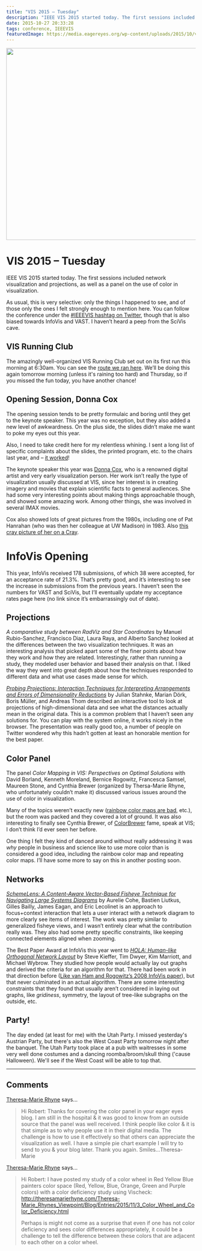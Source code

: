 ```yaml
---
title: "VIS 2015 – Tuesday"
description: "IEEE VIS 2015 started today. The first sessions included network visualization and projections, as well as a panel on the use of color in visualization."
date: 2015-10-27 20:33:28
tags: conference, IEEEVIS
featuredImage: https://media.eagereyes.org/wp-content/uploads/2015/10/vis15-tue-teaser.png
---
```


<p align="center"><img src="https://media.eagereyes.org/wp-content/uploads/2015/10/vis15-tue-teaser.png" alt="" width="825" height="510" /></p>

# VIS 2015 – Tuesday

IEEE VIS 2015 started today. The first sessions included network visualization and projections, as well as a panel on the use of color in visualization.

As usual, this is very selective: only the things I happened to see, and of those only the ones I felt strongly enough to mention here. You can follow the conference under the <span class="externalcitation"><a href="https://twitter.com/hashtag/ieeevis">#IEEEVIS hashtag on Twitter</a></span>, though that is also biased towards InfoVis and VAST. I haven’t heard a peep from the SciVis cave.

## VIS Running Club

The amazingly well-organized VIS Running Club set out on its first run this morning at 6:30am. You can see the <a href="https://www.strava.com/activities/421307356">route we ran here</a>. We’ll be doing this again tomorrow morning (unless it's raining too hard) and Thursday, so if you missed the fun today, you have another chance!

## Opening Session, Donna Cox

The opening session tends to be pretty formulaic and boring until they get to the keynote speaker. This year was no exception, but they also added a new level of awkwardness. On the plus side, the slides didn’t make me want to poke my eyes out this year.

Also, I need to take credit here for my relentless whining. I sent a long list of specific complaints about the slides, the printed program, etc. to the chairs last year, and – [it worked](https://twitter.com/tamaramunzner/status/656382598860505089)!

The keynote speaker this year was <a href="http://www.ncsa.illinois.edu/People/cox/">Donna Cox</a>, who is a renowned digital artist and very early visualization person. Her work isn’t really the type of visualization usually discussed at VIS, since her interest is in creating imagery and movies that explain scientific facts to general audiences. She had some very interesting points about making things approachable though, and showed some amazing work. Among other things, she was involved in several IMAX movies.

Cox also showed lots of great pictures from the 1980s, including one of Pat Hanrahan (who was then her colleague at UW Madison) in 1983. Also [this cray picture of her on a Cray](https://twitter.com/misslake/status/659002098269442048).

<h1>InfoVis Opening</h1>

This year, InfoVis received 178 submissions, of which 38 were accepted, for an acceptance rate of 21.3%. That’s pretty good, and it’s interesting to see the increase in submissions from the previous years. I haven’t seen the numbers for VAST and SciVis, but I’ll eventually update my acceptance rates page here (no link since it’s embarrassingly out of date).

## Projections

<em>A comparative study between RadViz and Star Coordinates</em> by Manuel Rubio-Sanchez, Francisco Diaz, Laura Raya, and Alberto Sanchez looked at the differences between the two visualization techniques. It was an interesting analysis that picked apart some of the finer points about how they work and how they are related. Interestingly, rather than running a study, they modeled user behavior and based their analysis on that. I liked the way they went into great depth about how the techniques responded to different data and what use cases made sense for which.

<em><a href="http://julianstahnke.com/probing-projections/">Probing Projections: Interaction Techniques for Interpreting Arrangements and Errors of Dimensionality Reductions</a></em> by Julian Stahnke, Marian Dörk, Boris Müller, and Andreas Thom described an interactive tool to look at projections of high-dimensional data and see what the distances actually mean in the original data. This is a common problem that I haven’t seen any solutions for. You can play with the system online, it works nicely in the browser. The presentation was really good too, a number of people on Twitter wondered why this hadn’t gotten at least an honorable mention for the best paper.

## Color Panel

The panel <em>Color Mapping in VIS: Perspectives on Optimal Solutions</em> with David Borland, Kenneth Moreland, Bernice Rogowitz, Francesca Samsel, Maureen Stone, and Cynthia Brewer (organized by Thersa-Marie Rhyne, who unfortunately couldn’t make it) discussed various issues around the use of color in visualization.

Many of the topics weren’t exactly new (<a href="/basics/rainbow-color-map">rainbow color maps are bad</a>, etc.), but the room was packed and they covered a lot of ground. It was also interesting to finally see Cynthia Brewer, of <a href="http://colorbrewer2.org/">ColorBrewer</a> fame, speak at VIS; I don’t think I’d ever seen her before.

One thing I felt they kind of danced around without really addressing it was <em>why</em> people in business and science like to use more color than is considered a good idea, including the rainbow color map and repeating color maps. I’ll have some more to say on this in another posting soon.

## Networks

<em><a href="http://www.gillesbailly.fr/publis/BAILLY_SchemeLens.pdf">SchemeLens: A Content-Aware Vector-Based Fisheye Technique for Navigating Large Systems Diagrams</a></em> by Aurelie Cohe, Bastien Liutkus, Gilles Bailly, James Eagan, and Eric Lecolinet is an approach to focus+context interaction that lets a user interact with a network diagram to more clearly see items of interest. The work was pretty similar to generalized fisheye views, and I wasn’t entirely clear what the contribution really was. They also had some pretty specific constraints, like keeping connected elements aligned when zooming.

The Best Paper Award at InfoVis this year went to <em><a href="http://marvl.infotech.monash.edu/~dwyer/papers/hola2015.pdf">HOLA: Human-like Orthogonal Network Layout</a></em> by Steve Kieffer, Tim Dwyer, Kim Marriott, and Michael Wybrow. They studied how people would actually lay out graphs and derived the criteria for an algorithm for that. There had been work in that direction before (<a href="http://repository.tue.nl/651333">Like van Ham and Rogowitz’s 2008 InfoVis paper</a>), but that never culminated in an actual algorithm. There are some interesting constraints that they found that usually aren’t considered in laying out graphs, like <em>gridiness</em>, symmetry, the layout of tree-like subgraphs on the outside, etc.

## Party!

The day ended (at least for me) with the Utah Party. I missed yesterday's Austrian Party, but there's also the West Coast Party tomorrow night after the banquet. The Utah Party took place at a pub with waitresses in some very well done costumes and a dancing roomba/broom/skull thing ('cause Halloween). We'll see if the West Coast will be able to top that.


<PostedBy />


<aside class="comments">

---
## Comments

<a href="http://Theresamarierhyne.com" rel="nofollow noopener" target="_blank">Theresa-Marie Rhyne</a> says…
>	Hi Robert: Thanks for covering the color panel in your eager eyes blog. I am still in the hospital &amp; it was good to know from an outside source that the panel was well received. I think people like color &amp; it is that simple as to why people use it in their digital media. The challenge is how to use it effectively so that others can appreciate the visualization as well. I have a simple pie chart example I will try to send to you &amp; your blog later. Thank you again. Smiles...Theresa-Marie

<a href="http://theresamarierhyne.com/Theresa-Marie_Rhynes_Viewpoint/Blog/Entries/2015/11/3_Color_Wheel_and_Color_Deficiency.html" rel="nofollow noopener" target="_blank">Theresa-Marie Rhyne</a> says…
>	Hi Robert:  I have posted my study of a color wheel in Red Yellow Blue painters color space (Red, Yellow, Blue, Orange, Green and Purple colors) with a color deficiency study using Vischeck: http://theresamarierhyne.com/Theresa-Marie_Rhynes_Viewpoint/Blog/Entries/2015/11/3_Color_Wheel_and_Color_Deficiency.html
>	
>	Perhaps is might not come as a surprise that even if one has not color deficiency and sees color differences appropriately, it could be a challenge to tell the difference between these colors that are adjacent to each other on a color wheel.

</aside>

